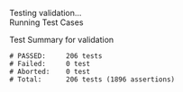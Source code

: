 
Testing validation...</br>
Running Test Cases

Test Summary for validation

    # PASSED:     206 tests
    # Failed:     0 test
    # Aborted:    0 test
    # Total:      206 tests (1896 assertions)
